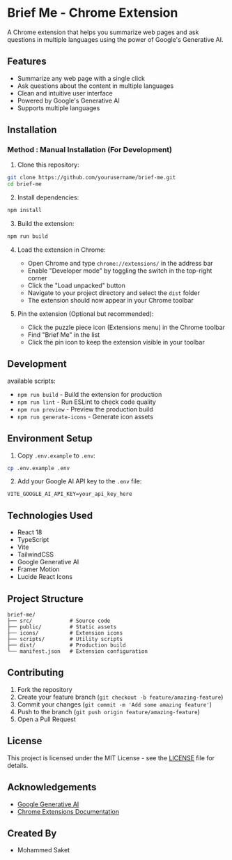 # Brief Me - Chrome Extension

A Chrome extension that helps you summarize web pages and ask questions in multiple languages using the power of Google's Generative AI.

## Features

- Summarize any web page with a single click
- Ask questions about the content in multiple languages
- Clean and intuitive user interface
- Powered by Google's Generative AI
- Supports multiple languages

## Installation

### Method : Manual Installation (For Development)
1. Clone this repository:
```bash
git clone https://github.com/yourusername/brief-me.git
cd brief-me
```

2. Install dependencies:
```bash
npm install
```

3. Build the extension:
```bash
npm run build
```

4. Load the extension in Chrome:
   - Open Chrome and type `chrome://extensions/` in the address bar
   - Enable "Developer mode" by toggling the switch in the top-right corner
   - Click the "Load unpacked" button
   - Navigate to your project directory and select the `dist` folder
   - The extension should now appear in your Chrome toolbar

5. Pin the extension (Optional but recommended):
   - Click the puzzle piece icon (Extensions menu) in the Chrome toolbar
   - Find "Brief Me" in the list
   - Click the pin icon to keep the extension visible in your toolbar

## Development

available scripts:
- `npm run build` - Build the extension for production
- `npm run lint` - Run ESLint to check code quality
- `npm run preview` - Preview the production build
- `npm run generate-icons` - Generate icon assets

## Environment Setup

1. Copy `.env.example` to `.env`:
```bash
cp .env.example .env
```

2. Add your Google AI API key to the `.env` file:
```
VITE_GOOGLE_AI_API_KEY=your_api_key_here
```

## Technologies Used

- React 18
- TypeScript
- Vite
- TailwindCSS
- Google Generative AI
- Framer Motion
- Lucide React Icons

## Project Structure

```
brief-me/
├── src/            # Source code
├── public/         # Static assets
├── icons/          # Extension icons
├── scripts/        # Utility scripts
├── dist/           # Production build
└── manifest.json   # Extension configuration
```

## Contributing

1. Fork the repository
2. Create your feature branch (`git checkout -b feature/amazing-feature`)
3. Commit your changes (`git commit -m 'Add some amazing feature'`)
4. Push to the branch (`git push origin feature/amazing-feature`)
5. Open a Pull Request

## License

This project is licensed under the MIT License - see the [LICENSE](LICENSE) file for details.

## Acknowledgements

- [Google Generative AI](https://ai.google.dev/)
- [Chrome Extensions Documentation](https://developer.chrome.com/docs/extensions/) 


## Created By
- Mohammed Saket